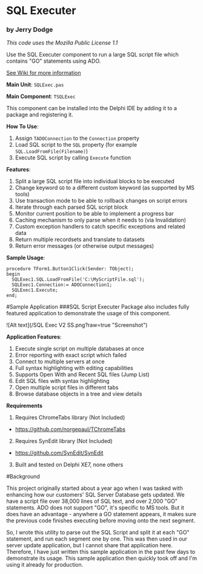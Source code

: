 # SQL Executer
### by Jerry Dodge

_This code uses the Mozilla Public License 1.1_

Use the SQL Executer component to run a large SQL script file which contains "GO" statements using ADO.

[See Wiki for more information](https://github.com/djjd47130/sql-executer/wiki)

**Main Unit**: `SQLExec.pas`

**Main Component**:
 `TSQLExec`

This component can be installed into the Delphi IDE by adding it to a package and registering it.

**How To Use**:

1. Assign `TADOConnection` to the `Connection` property
2. Load SQL script to the `SQL` property (for example `SQL.LoadFromFile(Filename)`)
3. Execute SQL script by calling `Execute` function

**Features**:

1. Split a large SQL script file into individual blocks to be executed
2. Change keyword `GO` to a different custom keyword (as supported by MS tools)
3. Use transaction mode to be able to rollback changes on script errors
4. Iterate through each parsed SQL script block
5. Monitor current position to be able to implement a progress bar
6. Caching mechanism to only parse when it needs to (via Invalidation)
7. Custom exception handlers to catch specific exceptions and related data
8. Return multiple recordsets and translate to datasets
9. Return error messages (or otherwise output messages)

**Sample Usage**:

```
procedure TForm1.Button1Click(Sender: TObject);
begin
  SQLExec1.SQL.LoadFromFile('C:\MyScriptFile.sql');
  SQLExec1.Connection:= ADOConnection1;
  SQLExec1.Execute;
end;
```

#Sample Application
###SQL Script Executer
Package also includes fully featured application to demonstrate the usage of this component.

![Alt text](/SQL Exec V2 SS.png?raw=true "Screenshot")

**Application Features**:

1. Execute single script on multiple databases at once
2. Error reporting with exact script which failed
3. Connect to multiple servers at once
4. Full syntax highlighting with editing capabilities
5. Supports Open With and Recent SQL files (Jump List)
6. Edit SQL files with syntax highlighting
7. Open multiple script files in different tabs
8. Browse database objects in a tree and view details

**Requirements**

1. Requires ChromeTabs library (Not Included)
  - https://github.com/norgepaul/TChromeTabs
2. Requires SynEdit library (Not Included)
  - https://github.com/SynEdit/SynEdit
3. Built and tested on Delphi XE7, none others

#Background

This project originally started about a year ago when I was tasked with enhancing how our customers' SQL Server Database gets updated. We have a script file over 38,000 lines of SQL text, and over 2,000 "GO" statements. ADO does not support "GO", it's specific to MS tools. But it does have an advantage - anywhere a GO statement appears, it makes sure the previous code finishes executing before moving onto the next segment.

So, I wrote this utility to parse out the SQL Script and split it at each "GO" statement, and run each segment one by one. This was then used in our server update application, but I cannot share that application here. Therefore, I have just written this sample application in the past few days to demonstrate its usage. This sample application then quickly took off and I'm using it already for production.
